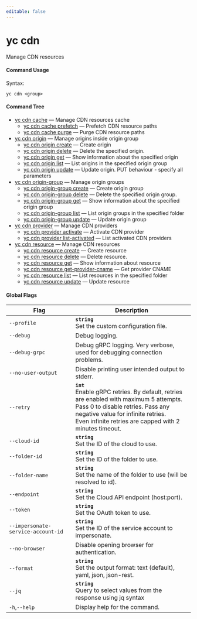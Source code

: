 ```yaml
---
editable: false
---
```


# yc cdn

Manage CDN resources

#### Command Usage

Syntax: 

`yc cdn <group>`

#### Command Tree

- [yc cdn cache](cache/index.md) — Manage CDN resources cache
	- [yc cdn cache prefetch](cache/prefetch.md) — Prefetch CDN resource paths
	- [yc cdn cache purge](cache/purge.md) — Purge CDN resource paths
- [yc cdn origin](origin/index.md) — Manage origins inside origin group
	- [yc cdn origin create](origin/create.md) — Create origin
	- [yc cdn origin delete](origin/delete.md) — Delete the specified origin.
	- [yc cdn origin get](origin/get.md) — Show information about the specified origin
	- [yc cdn origin list](origin/list.md) — List origins in the specified origin group
	- [yc cdn origin update](origin/update.md) — Update origin. PUT behaviour - specify all parameters
- [yc cdn origin-group](origin-group/index.md) — Manage origin groups
	- [yc cdn origin-group create](origin-group/create.md) — Create origin group
	- [yc cdn origin-group delete](origin-group/delete.md) — Delete the specified origin group.
	- [yc cdn origin-group get](origin-group/get.md) — Show information about the specified origin group
	- [yc cdn origin-group list](origin-group/list.md) — List origin groups in the specified folder
	- [yc cdn origin-group update](origin-group/update.md) — Update origin group
- [yc cdn provider](provider/index.md) — Manage CDN providers
	- [yc cdn provider activate](provider/activate.md) — Activate CDN provider
	- [yc cdn provider list-activated](provider/list-activated.md) — List activated CDN providers
- [yc cdn resource](resource/index.md) — Manage CDN resources
	- [yc cdn resource create](resource/create.md) — Create resource
	- [yc cdn resource delete](resource/delete.md) — Delete resource.
	- [yc cdn resource get](resource/get.md) — Show information about resource
	- [yc cdn resource get-provider-cname](resource/get-provider-cname.md) — Get provider CNAME
	- [yc cdn resource list](resource/list.md) — List resources in the specified folder
	- [yc cdn resource update](resource/update.md) — Update resource

#### Global Flags

| Flag | Description |
|----|----|
|`--profile`|<b>`string`</b><br/>Set the custom configuration file.|
|`--debug`|Debug logging.|
|`--debug-grpc`|Debug gRPC logging. Very verbose, used for debugging connection problems.|
|`--no-user-output`|Disable printing user intended output to stderr.|
|`--retry`|<b>`int`</b><br/>Enable gRPC retries. By default, retries are enabled with maximum 5 attempts.<br/>Pass 0 to disable retries. Pass any negative value for infinite retries.<br/>Even infinite retries are capped with 2 minutes timeout.|
|`--cloud-id`|<b>`string`</b><br/>Set the ID of the cloud to use.|
|`--folder-id`|<b>`string`</b><br/>Set the ID of the folder to use.|
|`--folder-name`|<b>`string`</b><br/>Set the name of the folder to use (will be resolved to id).|
|`--endpoint`|<b>`string`</b><br/>Set the Cloud API endpoint (host:port).|
|`--token`|<b>`string`</b><br/>Set the OAuth token to use.|
|`--impersonate-service-account-id`|<b>`string`</b><br/>Set the ID of the service account to impersonate.|
|`--no-browser`|Disable opening browser for authentication.|
|`--format`|<b>`string`</b><br/>Set the output format: text (default), yaml, json, json-rest.|
|`--jq`|<b>`string`</b><br/>Query to select values from the response using jq syntax|
|`-h`,`--help`|Display help for the command.|
